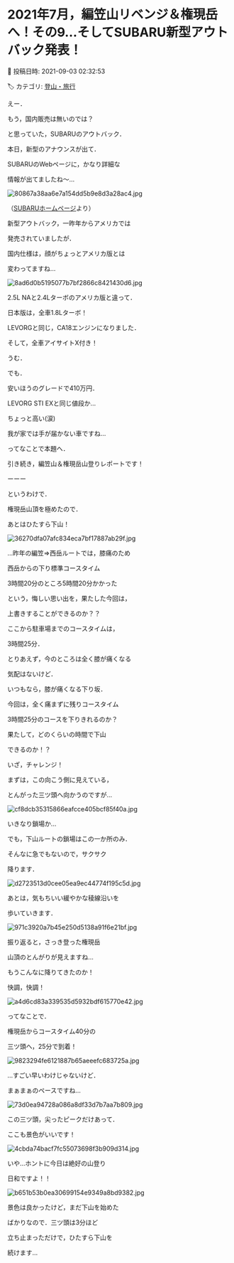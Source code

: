 # 2021年7月，編笠山リベンジ＆権現岳へ！その9…そしてSUBARU新型アウトバック発表！

📅 投稿日時: 2021-09-03 02:32:53

🏷️ カテゴリ: [登山・旅行](c1d637a11a25b457ac978d197adbdafc5.md)

えー．


もう，国内販売は無いのでは？


と思っていた，SUBARUのアウトバック．


本日，新型のアナウンスが出て．


SUBARUのWebページに，かなり詳細な


情報が出てましたね～…




![80867a38aa6e7a154dd5b9e8d3a28ac4.jpg](images/80867a38aa6e7a154dd5b9e8d3a28ac4.jpg)




（[SUBARUホームページ](https://www.subaru.jp/legacy/outback/)より）





新型アウトバック，一昨年からアメリカでは


発売されていましたが．


国内仕様は，顔がちょっとアメリカ版とは


変わってますね…




![8ad6d0b5195077b7bf2866c8421430d6.jpg](images/8ad6d0b5195077b7bf2866c8421430d6.jpg)







2.5L NAと2.4Lターボのアメリカ版と違って．


日本版は，全車1.8Lターボ！


LEVORGと同じ，CA18エンジンになりました．


そして，全車アイサイトX付き！





うむ．


でも．


安いほうのグレードで410万円．


LEVORG STI EXと同じ値段か…


ちょっと高い(涙)


我が家では手が届かない車ですね…





ってなことで本題へ．


引き続き，編笠山＆権現岳山登りレポートです！


ーーー





というわけで．


権現岳山頂を極めたので．


あとはひたすら下山！




![36270dfa07afc834eca7bf17887ab29f.jpg](images/36270dfa07afc834eca7bf17887ab29f.jpg)







…昨年の編笠⇒西岳ルートでは，膝痛のため


西岳からの下り標準コースタイム


3時間20分のところ5時間20分かかった


という，悔しい思い出を，果たした今回は，


上書きすることができるのか？？





ここから駐車場までのコースタイムは，


3時間25分．


とりあえず，今のところは全く膝が痛くなる


気配はないけど．


いつもなら，膝が痛くなる下り坂．


今回は，全く痛まずに残りコースタイム


3時間25分のコースを下りきれるのか？


果たして，どのくらいの時間で下山


できるのか！？


いざ，チャレンジ！





まずは，この向こう側に見えている，


とんがった三ツ頭へ向かうのですが…




![cf8dcb35315866eafcce405bcf85f40a.jpg](images/cf8dcb35315866eafcce405bcf85f40a.jpg)







いきなり鎖場か…


でも，下山ルートの鎖場はこの一か所のみ．


そんなに急でもないので，サクサク


降ります．




![d2723513d0cee05ea9ec44774f195c5d.jpg](images/d2723513d0cee05ea9ec44774f195c5d.jpg)







あとは，気もちいい緩やかな稜線沿いを


歩いていきます．




![971c3920a7b45e250d5138a91f6e21bf.jpg](images/971c3920a7b45e250d5138a91f6e21bf.jpg)




振り返ると，さっき登った権現岳


山頂のとんがりが見えますね…


もうこんなに降りてきたのか！


快調，快調！




![a4d6cd83a339535d5932bdf615770e42.jpg](images/a4d6cd83a339535d5932bdf615770e42.jpg)




ってなことで．


権現岳からコースタイム40分の


三ツ頭へ，25分で到着！




![9823294fe6121887b65aeeefc683725a.jpg](images/9823294fe6121887b65aeeefc683725a.jpg)




…すごい早いわけじゃないけど．


まぁまぁのペースですね…




![73d0ea94728a086a8df33d7b7aa7b809.jpg](images/73d0ea94728a086a8df33d7b7aa7b809.jpg)




この三ツ頭，尖ったピークだけあって．


ここも景色がいいです！




![4cbda74bacf7fc55073698f3b909d314.jpg](images/4cbda74bacf7fc55073698f3b909d314.jpg)




いや…ホントに今日は絶好の山登り


日和ですよ！！




![b651b53b0ea30699154e9349a8bd9382.jpg](images/b651b53b0ea30699154e9349a8bd9382.jpg)




景色は良かったけど，まだ下山を始めた


ばかりなので．三ツ頭は3分ほど


立ち止まっただけで，ひたすら下山を


続けます…

